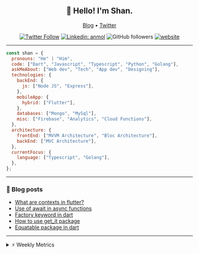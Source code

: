 <h2 align="center">👋 Hello! I'm Shan.</h2>
<p align="center">
  <a href="https://medium.com/feed/@shan-shaji">Blog</a> •
  <a href="https://twitter.com/intent/follow?screen_name=shan__shaji">Twitter</a>
</p>

<p align="center"><a href="https://twitter.com/intent/follow?screen_name=shan__shaji"><img src="https://img.shields.io/twitter/follow/shan__shaji?style=flat" alt="Twitter Follow"></a>
<a href="https://www.linkedin.com/in/shan-shaji/"><img src="https://img.shields.io/badge/shan-shaji?style=flat-square&amp;logo=Linkedin&amp;logoColor=white&amp;link=https://www.linkedin.com/in/shan-shaji/" alt="Linkedin: anmol"></a>
<img src="https://img.shields.io/github/followers/shan-shaji?label=Follow&amp;style=social" alt="GitHub followers">
<a href="http://shan-shaji.github.io/"><img src="https://img.shields.io/badge/Website-46a2f1.svg?&amp;style=flat-square&amp;logo=Google-Chrome&amp;logoColor=white&amp;link=http://shan-shaji.github.io/" alt="website"></a></p>

<hr>

```javascript
const shan = {
  pronouns: "He" | "Him",
  code: ["Dart", "Javascript", "Typescript", "Python", "Golang"],
  askMeAbout: ["Web dev", "Tech", "App dev", "Designing"],
  technologies: {
    backEnd: {
      js: ["Node JS", "Express"],
    },
    mobileApp: {
      hybrid: ["Flutter"],
    },
    databases: ["Mongo", "MySql"],
    misc: ["Firebase", "Analytics", "Cloud Functions"],
  },
  architecture: {
    frontEnd: ["MVVM Architecture", "Bloc Architecture"],
    backEnd: ["MVC Architecture"],
  },
  currentFocus: {
    language: ["Typescript", "Golang"],
  },
};
```

<hr>

<!-- I love connecting with different people</b> so if you want to say <b>hi, I'll be happy to meet you more!</b> 😊</em> -->

### 📕 Blog posts

<!-- BLOG-POST-LIST:START -->
- [What are contexts in flutter?](https://shan-shaji.medium.com/what-are-contexts-in-flutter-4b3a9a91492?source=rss-c347e1729e75------2)
- [Use of await in async functions](https://shan-shaji.medium.com/use-of-await-in-async-functions-5c6b084b24b6?source=rss-c347e1729e75------2)
- [Factory keyword in dart](https://shan-shaji.medium.com/factory-keyword-in-dart-b4235d83c2b8?source=rss-c347e1729e75------2)
- [How to use get_it package](https://shan-shaji.medium.com/how-to-use-get-it-package-e3d63f7c9290?source=rss-c347e1729e75------2)
- [Equatable package in dart](https://shan-shaji.medium.com/equatable-package-in-dart-6cf6c71ec843?source=rss-c347e1729e75------2)
<!-- BLOG-POST-LIST:END -->

<hr>
<details>
    <summary>⚡ Weekly Metrics</summary>
    <p>
    
<!--START_SECTION:waka-->
![Code Time](http://img.shields.io/badge/Code%20Time-1%2C695%20hrs%2013%20mins-blue)

![Profile Views](http://img.shields.io/badge/Profile%20Views-38-blue)

**🐱 My GitHub Data** 

> 🏆 117 Contributions in the Year 2023
 > 
> 📦 479.2 kB Used in GitHub's Storage 
 > 
> 💼 Opted to Hire
 > 
> 📜 123 Public Repositories 
 > 
> 🔑 14 Private Repositories  
 > 
**I'm a Night 🦉** 

```text
🌞 Morning    60 commits     ██░░░░░░░░░░░░░░░░░░░░░░░   7.72% 
🌆 Daytime    224 commits    ███████░░░░░░░░░░░░░░░░░░   28.83% 
🌃 Evening    320 commits    ██████████░░░░░░░░░░░░░░░   41.18% 
🌙 Night      173 commits    █████░░░░░░░░░░░░░░░░░░░░   22.27%

```
📅 **I'm Most Productive on Sunday** 

```text
Monday       83 commits     ██░░░░░░░░░░░░░░░░░░░░░░░   10.68% 
Tuesday      127 commits    ████░░░░░░░░░░░░░░░░░░░░░   16.34% 
Wednesday    117 commits    ███░░░░░░░░░░░░░░░░░░░░░░   15.06% 
Thursday     82 commits     ██░░░░░░░░░░░░░░░░░░░░░░░   10.55% 
Friday       111 commits    ███░░░░░░░░░░░░░░░░░░░░░░   14.29% 
Saturday     113 commits    ███░░░░░░░░░░░░░░░░░░░░░░   14.54% 
Sunday       144 commits    ████░░░░░░░░░░░░░░░░░░░░░   18.53%

```


📊 **This Week I Spent My Time On** 

```text
⌚︎ Time Zone: Asia/Kolkata

💬 Programming Languages: 
Dart                     2 hrs 50 mins       ██████████░░░░░░░░░░░░░░░   41.46% 
Markdown                 1 hr 12 mins        ████░░░░░░░░░░░░░░░░░░░░░   17.54% 
YAML                     48 mins             ███░░░░░░░░░░░░░░░░░░░░░░   11.71% 
Bash                     30 mins             █░░░░░░░░░░░░░░░░░░░░░░░░   7.3% 
Other                    24 mins             █░░░░░░░░░░░░░░░░░░░░░░░░   5.94%

🔥 Editors: 
VS Code                  4 hrs 5 mins        ███████████████░░░░░░░░░░   59.62% 
Android Studio           2 hrs 46 mins       ██████████░░░░░░░░░░░░░░░   40.38%

🐱‍💻 Projects: 
turbo-flutter            2 hrs 37 mins       █████████░░░░░░░░░░░░░░░░   38.28% 
serverpod                1 hr 55 mins        ███████░░░░░░░░░░░░░░░░░░   27.94% 
AppFlowy-Docs            33 mins             ██░░░░░░░░░░░░░░░░░░░░░░░   8.25% 
Shan-Shaji               28 mins             █░░░░░░░░░░░░░░░░░░░░░░░░   6.82% 
chatgpt-mac              23 mins             █░░░░░░░░░░░░░░░░░░░░░░░░   5.67%

💻 Operating System: 
Mac                      3 hrs 42 mins       █████████████░░░░░░░░░░░░   54.08% 
Windows                  2 hrs 47 mins       ██████████░░░░░░░░░░░░░░░   40.63% 
Linux                    21 mins             █░░░░░░░░░░░░░░░░░░░░░░░░   5.29%

```

**I Mostly Code in Dart** 

```text
Dart                     37 repos            ██████████░░░░░░░░░░░░░░░   41.57% 
HTML                     17 repos            ████░░░░░░░░░░░░░░░░░░░░░   19.1% 
JavaScript               15 repos            ████░░░░░░░░░░░░░░░░░░░░░   16.85% 
CSS                      8 repos             ██░░░░░░░░░░░░░░░░░░░░░░░   8.99% 
Python                   3 repos             ░░░░░░░░░░░░░░░░░░░░░░░░░   3.37%

```



 Last Updated on 06/02/2023 18:39:58 UTC
<!--END_SECTION:waka-->

</p>
 </details>
